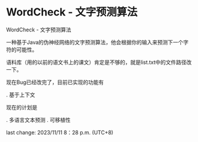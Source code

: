 # WordCheck - 文字预测算法
WordCheck - 文字预测算法

一种基于Java的伪神经网络的文字预测算法，他会根据你的输入来预测下一个字符的可能性。

语料库（用的以前的语文书上的课文）肯定是不够的，就是list.txt中的文件路径改一下。

现在Bug已经改完了，目前已实现的功能有

. 基于上下文

现在的计划是

. 多语言文本预测
. 可移植性

last change: 2023/11/11 8：28 p.m. (UTC+8)

